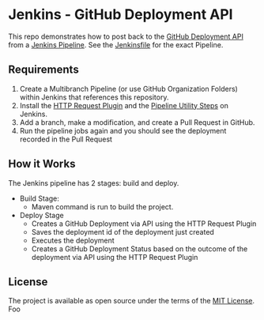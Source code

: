 # Jenkins - GitHub Deployment API

This repo demonstrates how to post back to the [GitHub Deployment API](https://developer.github.com/v3/repos/deployments/) from a [Jenkins Pipeline](https://jenkins.io/doc/book/pipeline/). See the [Jenkinsfile](Jenkinsfile) for the exact Pipeline.

## Requirements

1. Create a Multibranch Pipeline (or use GitHub Organization Folders) within Jenkins that references this repository.
2. Install the [HTTP Request Plugin](https://plugins.jenkins.io/http_request) and the [Pipeline Utility Steps](https://plugins.jenkins.io/pipeline-utility-steps) on Jenkins.
3. Add a branch, make a modification, and create a Pull Request in GitHub.
4. Run the pipeline jobs again and you should see the deployment recorded in the Pull Request

## How it Works

The Jenkins pipeline has 2 stages: build and deploy.
  * Build Stage:
    * Maven command is run to build the project.
  * Deploy Stage
    * Creates a GitHub Deployment via API using the HTTP Request Plugin
    * Saves the deployment id of the deployment just created
    * Executes the deployment
    * Creates a GitHub Deployment Status based on the outcome of the deployment via API using the HTTP Request Plugin

## License

The project is available as open source under the terms of the [MIT License](http://opensource.org/licenses/MIT).
Foo
